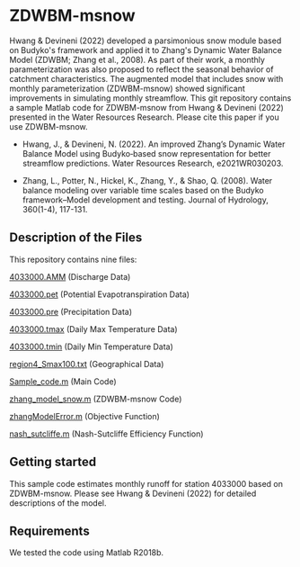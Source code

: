 # ZDWBM-msnow

Hwang &amp; Devineni (2022) developed a parsimonious snow module based on Budyko's framework and applied it to Zhang's Dynamic Water Balance Model (ZDWBM; Zhang et al., 2008). As part of their work, a monthly parameterization was also proposed to reflect the seasonal behavior of catchment characteristics. The augmented model that includes snow with monthly parameterization (ZDWBM-msnow) showed significant improvements in simulating monthly streamflow. This git repository contains a sample Matlab code for ZDWBM-msnow from Hwang &amp; Devineni (2022) presented in the Water Resources Research. Please cite this paper if you use ZDWBM-msnow.

- Hwang, J., &amp; Devineni, N. (2022). An improved Zhang’s Dynamic Water Balance Model using Budyko‐based snow representation for better streamflow predictions. Water Resources Research, e2021WR030203.  

- Zhang, L., Potter, N., Hickel, K., Zhang, Y., &amp; Shao, Q. (2008). Water balance modeling over variable time scales based on the Budyko framework–Model development and testing. Journal of Hydrology, 360(1-4), 117-131.

## Description of the Files

This repository contains nine files:

[4033000.AMM](4033000.AMM) (Discharge Data)

[4033000.pet](4033000.pet) (Potential Evapotranspiration Data)

[4033000.pre](4033000.pre) (Precipitation Data)

[4033000.tmax](4033000.tmax) (Daily Max Temperature Data)

[4033000.tmin](4033000.tmin) (Daily Min Temperature Data)

[region4_Smax100.txt](region4_Smax100.txt) (Geographical Data)

[Sample_code.m](Sample_code.m) (Main Code)

[zhang_model_snow.m](zhang_model_snow.m) (ZDWBM-msnow Code)

[zhangModelError.m](zhangModelError.m) (Objective Function)

[nash_sutcliffe.m](nash_sutcliffe.m) (Nash-Sutcliffe Efficiency Function)

## Getting started
This sample code estimates monthly runoff for station 4033000 based on ZDWBM-msnow. Please see Hwang & Devineni (2022) for detailed descriptions of the model.

## Requirements
We tested the code using Matlab R2018b.
